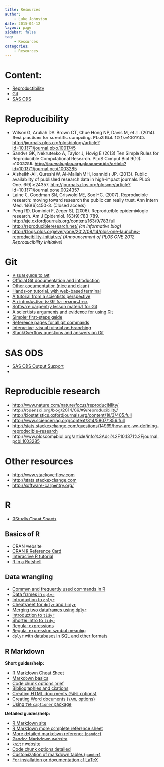 ```yaml
---
title: Resources
author:
    - Luke Johnston
date: 2015-04-12
layout: page
sidebar: false
tag:
    - Resources
categories:
    - Resources
---
```


# Content: #

* [Reproductibility](#reproducibility)
* [Git](#git)
* [SAS ODS](#sas-ods)

# Reproducibility #

* Wilson G, Aruliah DA, Brown CT, Chue Hong NP, Davis M, et
  al. (2014). Best practices for scientific computing. PLoS
  Biol. 12(1):e1001745. <http://journals.plos.org/plosbiology/article?id=10.1371/journal.pbio.1001745>
* Sandve GK, Nekrutenko A, Taylor J, Hovig E (2013) Ten Simple Rules
  for Reproducible Computational Research. PLoS Comput Biol 9(10):
  e1003285. <http://journals.plos.org/ploscompbiol/article?id=10.1371/journal.pcbi.1003285>
* Alsheikh-Ali, Qureshi W, Al-Mallah MH, Ioannidis JP. (2013). Public
  availability of published research data in high-impact
  journals. PLoS
  One. 6(9):e24357. <http://journals.plos.org/plosone/article?id=10.1371/journal.pone.0024357>
* Laine C, Goodman SN, Griswold ME, Sox HC. (2007). Reproducible
  research: moving toward research the public can really trust. Ann
  Intern Med. 146(6):450-3. (Closed access)
* Peng RD, Dominici F, Zeger SL (2006). Reproducible epidemiologic
  research. Am J
  Epidemiol. 163(9):783-789. <http://aje.oxfordjournals.org/content/163/9/783.full>
* <http://reproducibleresearch.net/> *(an informative blog)*
* <http://blogs.plos.org/everyone/2012/08/14/plos-one-launches-reproducibility-initiative/>
  *(Announcement of PLOS ONE 2012 Reproducibility Initiative)*

# Git #

* [Visual guide to Git](http://marklodato.github.io/visual-git-guide/index-en.html)
* [Official Git documentation and introduction](http://git-scm.com/doc)
* [Other documentation (nice and clean)](https://www.atlassian.com/git/tutorials)
* [Hands-on tutorial, with web-based terminal](https://try.github.io/levels/1/challenges/1)
* [A tutorial from a scientists perspective](http://nyuccl.org/pages/gittutorial/)
* [An introduction to Git for researchers](http://datapub.cdlib.org/2014/05/05/github-a-primer-for-researchers/)
* [Software carpentry lesson material for Git](http://swcarpentry.github.io/git-novice/)
* [A scientists arguments and evidence for using Git](http://www.ncbi.nlm.nih.gov/pmc/articles/PMC3639880/)
* [Simpler first-steps guide](http://rogerdudler.github.io/git-guide/)
* [Reference pages for all git commands](http://gitref.org/)
* [Interactive, visual tutorial on branching](http://pcottle.github.io/learnGitBranching/)
* [StackOverflow questions and answers on Git](http://stackoverflow.com/questions/tagged/git)

# SAS ODS #

* [SAS ODS Output Support](http://support.sas.com/documentation/cdl/en/odsug/65308/HTML/default/viewer.htm#p0oxrbinw6fjuwn1x23qam6dntyd.htm)
* 

# Reproducible research #

* <http://www.nature.com/nature/focus/reproducibility/>
* <http://ropensci.org/blog/2014/06/09/reproducibility/>
* <http://biostatistics.oxfordjournals.org/content/10/3/405.full>
* <http://www.sciencemag.org/content/314/5807/1856.full>
* <http://stats.stackexchange.com/questions/14999/how-are-we-defining-reproducible-research>
* <http://www.ploscompbiol.org/article/info%3Adoi%2F10.1371%2Fjournal.pcbi.1003285>

# Other resources #

* <http://www.stackoverflow.com>
* <http://stats.stackexchange.com>
* <http://software-carpentry.org/>

# R #

* [RStudio Cheat Sheets](https://www.rstudio.com/resources/cheatsheets/)

## Basics of R ##

* [CRAN website](https://cran.r-project.org/)
* [CRAN R Reference Card](https://cran.r-project.org/doc/contrib/Short-refcard.pdf)
* [Interactive R tutorial](http://tryr.codeschool.com/)
* [R in a Nutshell](http://web.udl.es/Biomath/Bioestadistica/R/Manuals/r_in_a_nutshell.pdf)

## Data wrangling ##

* [Common and frequently used commands in R](http://adv-r.had.co.nz/Vocabulary.html)
* [Data frames in `dplyr`](https://cran.r-project.org/web/packages/dplyr/vignettes/data_frames.html)
* [Introduction to `dplyr`](https://cran.r-project.org/web/packages/dplyr/vignettes/introduction.html)
* [Cheatsheet for `dplyr` and `tidyr`](https://www.rstudio.com/wp-content/uploads/2015/02/data-wrangling-cheatsheet.pdf)
* [Merging two dataframes using `dplyr`](https://cran.r-project.org/web/packages/dplyr/vignettes/two-table.html)
* [Introduction to `tidyr`](https://cran.r-project.org/web/packages/tidyr/vignettes/tidy-data.html)
* [Shorter intro to `tidyr`](http://blog.rstudio.org/2014/07/22/introducing-tidyr/)
* [Regular expressions](http://www.regular-expressions.info/)
* [Regular expression symbol meaning](http://www.endmemo.com/program/R/gsub.php)
* [`dplyr` with databases in SQL and other formats](https://cran.r-project.org/web/packages/dplyr/vignettes/databases.html)

## R Markdown ##

**Short guides/help:**

* [R Markdown Cheat Sheet](http://www.rstudio.com/wp-content/uploads/2015/02/rmarkdown-cheatsheet.pdf)
* [Markdown basics](http://rmarkdown.rstudio.com/authoring_basics.html)
* [Code chunk options brief](http://rmarkdown.rstudio.com/authoring_rcodechunks.html)
* [Bibliographies and citations](http://rmarkdown.rstudio.com/authoring_bibliographies_and_citations.html)
* [Creating HTML documents (`YAML` options)](http://rmarkdown.rstudio.com/html_document_format.html)
* [Creating Word documents (`YAML` options)](http://rmarkdown.rstudio.com/word_document_format.html)
* [Using the `captioner` package](https://cran.r-project.org/web/packages/captioner/vignettes/using_captioner.html)

**Detailed guides/help:**

* [R Markdown site](http://rmarkdown.rstudio.com/)
* [R Markdown more complete reference sheet](http://www.rstudio.com/wp-content/uploads/2015/03/rmarkdown-reference.pdf)
* [More detailed markdown reference (`pandoc`)](http://rmarkdown.rstudio.com/authoring_pandoc_markdown.html)
* [Pandoc Markdown website](http://pandoc.org/README.html)
* [`knitr` website](http://yihui.name/knitr/)
* [Code chunk options detailed](http://yihui.name/knitr/options/)
* [Customization of markdown tables (`pander`)](http://rapporter.github.io/pander/)
* [For installation or documentation of LaTeX](https://www.latex-project.org/)
